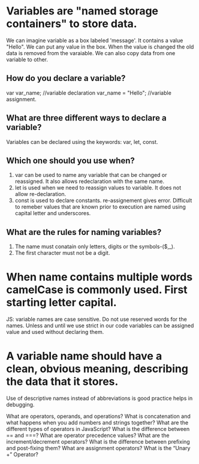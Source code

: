# Variables are "named storage containers" to store data.
We can imagine variable as a box labeled 'message'.
It contains a value "Hello".
We can put any value in the box.
When the value is changed the old data is removed from the varaiable.
We can also copy data from one variable to other.

## How do you declare a variable?
var var_name; //variable declaration
var_name = "Hello"; //variable assignment.

## What are three different ways to declare a variable?
Variables can be declared using the keywords: var, let, const.

## Which one should you use when?
1. var can be used to name any variable that can be changed or reassigned. It also allows redeclaration with the same name.
2. let is used when we need to reassign values to variable. It does not allow re-declaration.
3. const is used to declare constants. re-assignement gives error. Difficult to remeber values that are known prior to execution are named using capital letter and underscores.

## What are the rules for naming variables?
1. The name must conatain only letters, digits or the symbols-($,_).
2. The first character must not be a digit.

# When name contains multiple words camelCase is commonly used. First starting letter capital.
JS: variable names are case sensitive.
Do not use reserved words for the names.
Unless and until we use strict in our code variables can be assigned value and used without declaring them.

# A variable name should have a clean, obvious meaning, describing the data that it stores.
Use of descriptive names instead of abbreviations is good practice helps in debugging.

What are operators, operands, and operations?
What is concatenation and what happens when you add numbers and strings together?
What are the different types of operators in JavaScript?
What is the difference between == and ===?
What are operator precedence values?
What are the increment/decrement operators?
What is the difference between prefixing and post-fixing them?
What are assignment operators?
What is the “Unary +” Operator?